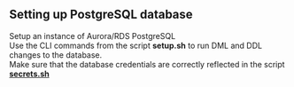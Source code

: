 ## Setting up PostgreSQL database
Setup an instance of Aurora/RDS PostgreSQL </br>
Use the CLI commands from the script **setup.sh** to run DML and DDL changes to the database. </br>
Make sure that the database credentials are correctly reflected in the script **[secrets.sh](https://github.com/aws-samples/aws-vpc-lattice-demos/blob/master/eks-cross-cluster/secrets.sh)**


